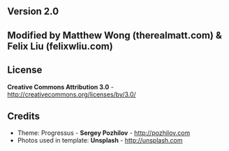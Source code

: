 Version 2.0
-------

Modified by Matthew Wong (therealmatt.com) & Felix Liu (felixwliu.com)
-------

License
-------
**Creative Commons Attribution 3.0** - http://creativecommons.org/licenses/by/3.0/


Credits
-------
* Theme: Progressus - **Sergey Pozhilov** - http://pozhilov.com
* Photos used in template: **Unsplash** - http://unsplash.com

